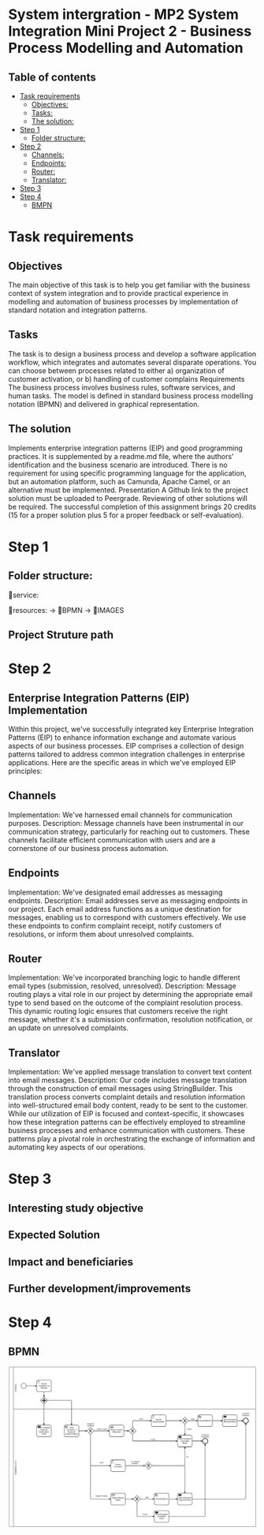 # System intergration - MP2 System Integration Mini Project 2 - Business Process Modelling and Automation
## Table of contents
- [Task requirements](#task-requirements)
  - [Objectives:](#Objectives)
  - [Tasks:](#Tasks)
  - [The solution:](#The-solution)
- [Step 1](#step-1)
  - [Folder structure:](#folder-structure)
- [Step 2](#step-2)
  - [Channels:](#Channels)
  - [Endpoints:](#Endpoints)
  - [Router:](#Router)
  - [Translator:](#Translator)
- [Step 3](#step-3)
- [Step 4](#step-4)
  - [BMPN](#BPMN)
# Task requirements
## Objectives
The main objective of this task is to help you get familiar with the business context of system integration and to provide practical experience in modelling and automation of business processes by implementation of standard notation and integration patterns.
## Tasks
The task is to design a business process and develop a software application workflow, which integrates and automates several disparate operations.
You can choose between processes related to either a) organization of customer activation, or
b) handling of customer complains
Requirements
The business process involves business rules, software services, and human tasks.
The model is defined in standard business process modelling notation (BPMN) and delivered in graphical
representation.
## The solution
Implements enterprise integration patterns (EIP) and good programming practices.
It is supplemented by a readme.md file, where the authors’ identification and the business scenario are introduced.
There is no requirement for using specific programming language for the application, but an automation platform, such as Camunda, Apache Camel, or an alternative must be implemented.
Presentation
A Github link to the project solution must be uploaded to Peergrade. Reviewing of other solutions will be required.
The successful completion of this assignment brings 20 credits (15 for a proper solution plus 5 for a proper feedback or self-evaluation).

# Step 1
## Folder structure:

📁service: 

📁resources: -> 📁BPMN -> 📁IMAGES

## Project Struture path

# Step 2

## Enterprise Integration Patterns (EIP) Implementation

Within this project, we've successfully integrated key Enterprise Integration Patterns (EIP) to enhance information exchange and automate various aspects of our business processes. EIP comprises a collection of design patterns tailored to address common integration challenges in enterprise applications. Here are the specific areas in which we've employed EIP principles:

## Channels

Implementation: We've harnessed email channels for communication purposes.
Description: Message channels have been instrumental in our communication strategy, particularly for reaching out to customers. These channels facilitate efficient communication with users and are a cornerstone of our business process automation.

## Endpoints

Implementation: We've designated email addresses as messaging endpoints.
Description: Email addresses serve as messaging endpoints in our project. Each email address functions as a unique destination for messages, enabling us to correspond with customers effectively. We use these endpoints to confirm complaint receipt, notify customers of resolutions, or inform them about unresolved complaints.

## Router

Implementation: We've incorporated branching logic to handle different email types (submission, resolved, unresolved).
Description: Message routing plays a vital role in our project by determining the appropriate email type to send based on the outcome of the complaint resolution process. This dynamic routing logic ensures that customers receive the right message, whether it's a submission confirmation, resolution notification, or an update on unresolved complaints.

## Translator

Implementation: We've applied message translation to convert text content into email messages.
Description: Our code includes message translation through the construction of email messages using StringBuilder. This translation process converts complaint details and resolution information into well-structured email body content, ready to be sent to the customer.
While our utilization of EIP is focused and context-specific, it showcases how these integration patterns can be effectively employed to streamline business processes and enhance communication with customers. These patterns play a pivotal role in orchestrating the exchange of information and automating key aspects of our operations.


# Step 3

## Interesting study objective

## Expected Solution

## Impact and beneficiaries

## Further development/improvements 


# Step 4
## BPMN
[<img src="camunda/resources/IMAGES/BPMN_customer.png">](http://example.com/)
